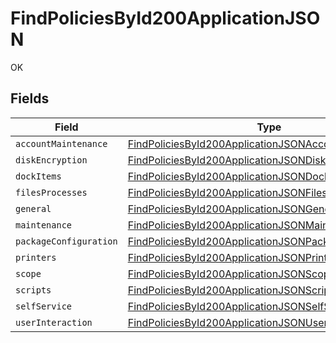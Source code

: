 # FindPoliciesById200ApplicationJSON

OK


## Fields

| Field                                                                                                                                       | Type                                                                                                                                        | Required                                                                                                                                    | Description                                                                                                                                 |
| ------------------------------------------------------------------------------------------------------------------------------------------- | ------------------------------------------------------------------------------------------------------------------------------------------- | ------------------------------------------------------------------------------------------------------------------------------------------- | ------------------------------------------------------------------------------------------------------------------------------------------- |
| `accountMaintenance`                                                                                                                        | [FindPoliciesById200ApplicationJSONAccountMaintenance](../../models/operations/findpoliciesbyid200applicationjsonaccountmaintenance.md)     | :heavy_minus_sign:                                                                                                                          | N/A                                                                                                                                         |
| `diskEncryption`                                                                                                                            | [FindPoliciesById200ApplicationJSONDiskEncryption](../../models/operations/findpoliciesbyid200applicationjsondiskencryption.md)             | :heavy_minus_sign:                                                                                                                          | N/A                                                                                                                                         |
| `dockItems`                                                                                                                                 | [FindPoliciesById200ApplicationJSONDockItems](../../models/operations/findpoliciesbyid200applicationjsondockitems.md)[]                     | :heavy_minus_sign:                                                                                                                          | N/A                                                                                                                                         |
| `filesProcesses`                                                                                                                            | [FindPoliciesById200ApplicationJSONFilesProcesses](../../models/operations/findpoliciesbyid200applicationjsonfilesprocesses.md)             | :heavy_minus_sign:                                                                                                                          | N/A                                                                                                                                         |
| `general`                                                                                                                                   | [FindPoliciesById200ApplicationJSONGeneral](../../models/operations/findpoliciesbyid200applicationjsongeneral.md)                           | :heavy_minus_sign:                                                                                                                          | N/A                                                                                                                                         |
| `maintenance`                                                                                                                               | [FindPoliciesById200ApplicationJSONMaintenance](../../models/operations/findpoliciesbyid200applicationjsonmaintenance.md)                   | :heavy_minus_sign:                                                                                                                          | N/A                                                                                                                                         |
| `packageConfiguration`                                                                                                                      | [FindPoliciesById200ApplicationJSONPackageConfiguration](../../models/operations/findpoliciesbyid200applicationjsonpackageconfiguration.md) | :heavy_minus_sign:                                                                                                                          | N/A                                                                                                                                         |
| `printers`                                                                                                                                  | [FindPoliciesById200ApplicationJSONPrinters](../../models/operations/findpoliciesbyid200applicationjsonprinters.md)[]                       | :heavy_minus_sign:                                                                                                                          | N/A                                                                                                                                         |
| `scope`                                                                                                                                     | [FindPoliciesById200ApplicationJSONScope](../../models/operations/findpoliciesbyid200applicationjsonscope.md)                               | :heavy_minus_sign:                                                                                                                          | N/A                                                                                                                                         |
| `scripts`                                                                                                                                   | [FindPoliciesById200ApplicationJSONScripts](../../models/operations/findpoliciesbyid200applicationjsonscripts.md)                           | :heavy_minus_sign:                                                                                                                          | N/A                                                                                                                                         |
| `selfService`                                                                                                                               | [FindPoliciesById200ApplicationJSONSelfService](../../models/operations/findpoliciesbyid200applicationjsonselfservice.md)                   | :heavy_minus_sign:                                                                                                                          | N/A                                                                                                                                         |
| `userInteraction`                                                                                                                           | [FindPoliciesById200ApplicationJSONUserInteraction](../../models/operations/findpoliciesbyid200applicationjsonuserinteraction.md)           | :heavy_minus_sign:                                                                                                                          | N/A                                                                                                                                         |